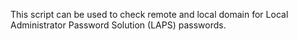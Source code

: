 This script can be used to check remote and local domain for Local Administrator Password Solution (LAPS) passwords.